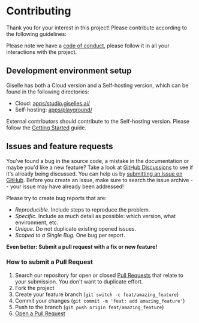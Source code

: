 # Contributing

Thank you for your interest in this project! Please contribute according to the following guidelines:

Please note we have a [code of conduct](CODE_OF_CONDUCT.md), please follow it in all your interactions with the project.

## Development environment setup

Giselle has both a Cloud version and a Self-hosting version, which can be found in the following directories:

- Cloud: [apps/studio.giselles.ai/](apps/studio.giselles.ai/)
- Self-hosting: [apps/playground/](apps/playground/)

External contributors should contribute to the Self-hosting version. Please follow the [Getting Started](apps/playground#getting-started) guide.

## Issues and feature requests

You've found a bug in the source code, a mistake in the documentation or maybe you'd like a new feature? Take a look at [GitHub Discussions](https://github.com/giselles-ai/giselle/discussions) to see if it's already being discussed. You can help us by [submitting an issue on GitHub](https://github.com/giselles-ai/giselle/issues). Before you create an issue, make sure to search the issue archive -- your issue may have already been addressed!

Please try to create bug reports that are:

- _Reproducible._ Include steps to reproduce the problem.
- _Specific._ Include as much detail as possible: which version, what environment, etc.
- _Unique._ Do not duplicate existing opened issues.
- _Scoped to a Single Bug._ One bug per report.

**Even better: Submit a pull request with a fix or new feature!**

### How to submit a Pull Request

1. Search our repository for open or closed [Pull Requests](https://github.com/giselles-ai/giselle/pulls) that relate to your submission. You don't want to duplicate effort.
2. Fork the project
3. Create your feature branch (`git switch -c feat/amazing_feature`)
4. Commit your changes (`git commit -m 'feat: add amazing_feature'`)
5. Push to the branch (`git push origin feat/amazing_feature`)
6. [Open a Pull Request](https://github.com/giselles-ai/giselle/compare?expand=1)

